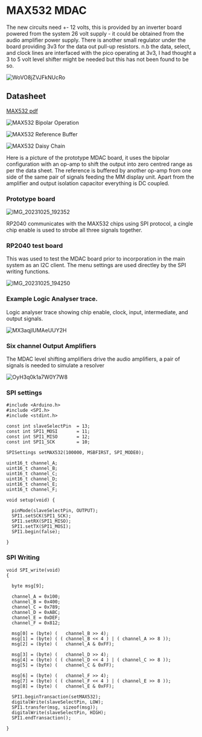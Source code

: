 # MAX532 MDAC

The new circuits need +- 12 volts, this is provided by an inverter board powered from the system 26 volt supply - it could be obtained from the audio amplifier power supply. There is another small regulator under the board providing 3v3 for the data out pull-up resistors. n.b the data, select, and clock lines are interfaced with the pico operating at 3v3, I had thought a 3 to 5 volt level shifter might be needed but this has not been found to be so.

![WoVO8jZVJFkNUcRo](../images/WoVO8jZVJFkNUcRo.png)

## Datasheet

[MAX532 pdf](../documents/MAX532.pdf)

![MAX532 Bipolar Operation](../images/MAX532BipolarOperation.png)

![MAX532 Reference Buffer](../images/MAX532ReferenceBuffer.jpg)

![MAX532 Daisy Chain](../images/MAX532DaisyChain.png)

Here is a picture of the prototype MDAC board, it uses the bipolar configuration with an op-amp to shift the output into zero centred range as per the data sheet. The reference is buffered by another op-amp from one side of the same pair of signals feeding the MM display unit. Apart from the amplifier and output isolation capacitor everything is DC coupled.

### Prototype board

![IMG_20231025_192352](../images/IMG_20231025_192352.jpg)

RP2040 communicates with the MAX532 chips using SPI protocol, a cingle chip enable is used to strobe all three signals together.

### RP2040 test board

This was used to test the MDAC board prior to incorporation in the main system as an I2C client.
The menu settings are used directley by the SPI writing functions.

![IMG_20231025_194250](../images/IMG_20231025_194250.jpg)

### Example Logic Analyser trace.

Logic analyser trace showing chip enable, clock, input, intermediate, and output signals.

![MX3aqjlUMAeUUY2H](../images/MX3aqjlUMAeUUY2H.png)

### Six channel Output Amplifiers

The MDAC level shifting amplifiers drive the audio amplifiers, a pair of signals is needed to simulate a resolver

![OyH3q0k1a7W0Y7W8](../images/OyH3q0k1a7W0Y7W8.png)

### SPI settings

```
#include <Arduino.h>
#include <SPI.h>
#include <stdint.h>

const int slaveSelectPin  = 13;
const int SPI1_MOSI       = 11;
const int SPI1_MISO       = 12;
const int SPI1_SCK        = 10;

SPISettings setMAX532(100000, MSBFIRST, SPI_MODE0);

uint16_t channel_A;
uint16_t channel_B;
uint16_t channel_C;
uint16_t channel_D;
uint16_t channel_E;
uint16_t channel_F;

void setup(void) {

  pinMode(slaveSelectPin, OUTPUT);
  SPI1.setSCK(SPI1_SCK);
  SPI1.setRX(SPI1_MISO);
  SPI1.setTX(SPI1_MOSI);
  SPI1.begin(false);

}
```

### SPI Writing

```
void SPI_write(void) 
{

  byte msg[9];

  channel_A = 0x100;
  channel_B = 0x400;
  channel_C = 0x789;
  channel_D = 0xABC;
  channel_E = 0xDEF;
  channel_F = 0x812;

  msg[0] = (byte) (   channel_B >> 4);
  msg[1] = (byte) ( ( channel_B << 4 ) | ( channel_A >> 8 ));
  msg[2] = (byte) (   channel_A & 0xFF);

  msg[3] = (byte) (   channel_D >> 4);
  msg[4] = (byte) ( ( channel_D << 4 ) | ( channel_C >> 8 ));
  msg[5] = (byte) (   channel_C & 0xFF);

  msg[6] = (byte) (   channel_F >> 4);
  msg[7] = (byte) ( ( channel_F << 4 ) | ( channel_E >> 8 ));
  msg[8] = (byte) (   channel_E & 0xFF);

  SPI1.beginTransaction(setMAX532);
  digitalWrite(slaveSelectPin, LOW);
  SPI1.transfer(msg, sizeof(msg));
  digitalWrite(slaveSelectPin, HIGH);
  SPI1.endTransaction();

}
```

